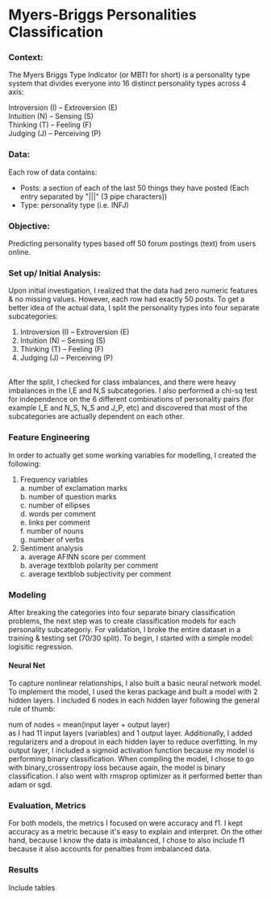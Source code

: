 # Myers-Briggs Personalities Classification

### Context:
The Myers Briggs Type Indicator (or MBTI for short) is a personality type system that divides everyone into 16 distinct personality types across 4 axis: <br />

Introversion (I) – Extroversion (E) <br />
Intuition (N) – Sensing (S) <br />
Thinking (T) – Feeling (F) <br />
Judging (J) – Perceiving (P) <br />

### Data:
Each row of data contains: 
  - Posts: a section of each of the last 50 things they have posted (Each entry separated by "|||" (3 pipe characters))
  - Type: personality type (i.e. INFJ)

### Objective:
Predicting personality types based off 50 forum postings (text) from users online.

### Set up/ Initial Analysis:
Upon initial investigation, I realized that the data had zero numeric features & no missing values. However, each row had exactly 50 posts. To get a better idea of the actual data, I split the personality types into four separate subcategories:
  1. Introversion (I) – Extroversion (E)
  2. Intuition (N) – Sensing (S)
  3. Thinking (T) – Feeling (F)
  4. Judging (J) – Perceiving (P) <br />
<br />
After the split, I checked for class imbalances, and there were heavy imbalances in the I,E and N,S subcategories. 
I also performed a chi-sq test for independence on the 6 different combinations of personality pairs (for example I_E and N_S, N_S and J_P, etc) and discovered that most of the subcategories are actually dependent on each other.


### Feature Engineering
In order to actually get some working variables for modelling, I created the following:
1. Frequency variables <br />
  a. number of exclamation marks <br />
  b. number of question marks <br />
  c. number of ellipses <br />
  d. words per comment <br />
  e. links per comment <br />
  f. number of nouns <br />
  g. number of verbs <br />
2. Sentiment analysis <br />
  a. average AFINN score per comment <br />
  b. average textblob polarity per comment <br />
  c. average textblob subjectivity per comment <br />
  

### Modeling 
After breaking the categories into four separate binary classification problems, the next step was to create classification models for each personality subcategoriy. For validation, I broke the entire dataset in a training & testing set (70/30 split). To begin, I started with a simple model: logisitic regression. 

#### Neural Net
To capture nonlinear relationships, I also built a basic neural network model. To implement the model, I used the keras package and built a model with 2 hidden layers. I included 6 nodes in each hidden layer following the general rule of thumb:  <br />

num of nodes = mean(input layer + output layer) <br />
as I had 11 input layers (variables) and 1 output layer. Additionally, I added regularizers and a dropout in each hidden layer to reduce overfitting. In my output layer, I included a sigmoid activation function because my model is performing binary classification. When compiling the model, I chose to go with binary_crossentropy loss because again, the model is binary classification. I also went with rmsprop optimizer as it performed better than adam or sgd.

### Evaluation, Metrics
For both models, the metrics I focused on were accuracy and f1. I kept accuracy as a metric because it's easy to explain and interpret. On the other hand, because I know the data is imbalanced, I chose to also include f1 because it also accounts for penalties from imbalanced data.

### Results
Include tables

